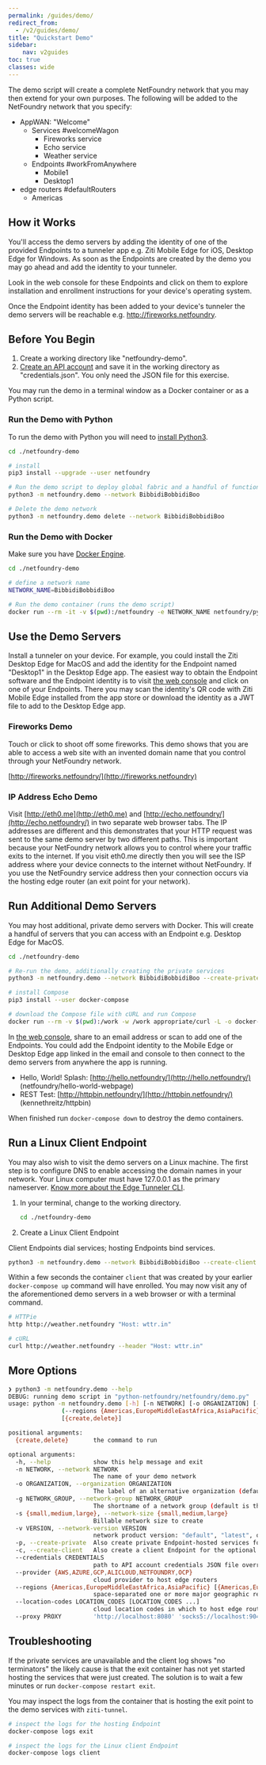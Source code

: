 ```yaml
---
permalink: /guides/demo/
redirect_from:
  - /v2/guides/demo/
title: "Quickstart Demo"
sidebar:
    nav: v2guides
toc: true
classes: wide
---
```


The demo script will create a complete NetFoundry network that you may then extend for your own purposes. The following will be added to the NetFoundry network that you specify:

* AppWAN: "Welcome"
    * Services #welcomeWagon
        * Fireworks service
        * Echo service
        * Weather service
    * Endpoints #workFromAnywhere
        * Mobile1
        * Desktop1
* edge routers #defaultRouters
    * Americas

## How it Works

You'll access the demo servers by adding the identity of one of the provided Endpoints to a tunneler app e.g. Ziti Mobile Edge for iOS, Desktop Edge for Windows. As soon as the Endpoints are created by the demo you may go ahead and add the identity to your tunneler.

Look in the web console for these Endpoints and click on them to explore installation and enrollment instructions for your device's operating system.

Once the Endpoint identity has been added to your device's tunneler the demo servers will be reachable e.g. http://fireworks.netfoundry.

## Before You Begin

1. Create a working directory like "netfoundry-demo".
1. [Create an API account](/guides/authentication/#get-an-api-account) and save it in the working directory as "credentials.json". You only need the JSON file for this exercise.

You may run the demo in a terminal window as a Docker container or as a Python script.

### Run the Demo with Python

To run the demo with Python you will need to [install Python3](https://www.python.org/downloads/).

```bash
cd ./netfoundry-demo

# install
pip3 install --upgrade --user netfoundry

# Run the demo script to deploy global fabric and a handful of functioning services
python3 -m netfoundry.demo --network BibbidiBobbidiBoo

# Delete the demo network
python3 -m netfoundry.demo delete --network BibbidiBobbidiBoo
```

### Run the Demo with Docker

Make sure you have [Docker Engine](https://docs.docker.com/engine/install/).

```bash
cd ./netfoundry-demo

# define a network name
NETWORK_NAME=BibbidiBobbidiBoo

# Run the demo container (runs the demo script)
docker run --rm -it -v $(pwd):/netfoundry -e NETWORK_NAME netfoundry/python:demo
```

## Use the Demo Servers

Install a tunneler on your device. For example, you could install the Ziti Desktop Edge for MacOS and add the identity for the Endpoint named "Desktop1" in the Desktop Edge app. The easiest way to obtain the Endpoint software and the Endpoint identity is to visit [the web console](https://nfconsole.io/login) and click on one of your Endpoints. There you may scan the identity's QR code with Ziti Mobile Edge installed from the app store or download the identity as a JWT file to add to the Desktop Edge app.

### Fireworks Demo

Touch or click to shoot off some fireworks. This demo shows that you are able to access a web site with an invented domain name that you control through your NetFoundry network.

[http://fireworks.netfoundry/](http://fireworks.netfoundry)

### IP Address Echo Demo

Visit [http://eth0.me](http://eth0.me) and [http://echo.netfoundry/](http://echo.netfoundry/) in two separate web browser tabs. The IP addresses are different and this demonstrates that your HTTP request was sent to the same demo server by two different paths. This is important because your NetFoundry network allows you to control where your traffic exits to the internet. If you visit eth0.me directly then you will see the ISP address where your device connects to the internet without NetFoundry. If you use the NetFoundry service address then your connection occurs via the hosting edge router (an exit point for your network).

## Run Additional Demo Servers

You may host additional, private demo servers with Docker. This will create a handful of servers that you can access with an Endpoint e.g. Desktop Edge for MacOS.

```bash
cd ./netfoundry-demo

# Re-run the demo, additionally creating the private services
python3 -m netfoundry.demo --network BibbidiBobbidiBoo --create-private

# install Compose
pip3 install --user docker-compose

# download the Compose file with cURL and run Compose
docker run --rm -v $(pwd):/work -w /work appropriate/curl -L -o docker-compose.yml https://raw.githubusercontent.com/netfoundry/developer-tools/master/docker/docker-compose.yml && docker-compose up --detach
```

In [the web console](https://nfconsole.io/login), share to an email address or scan to add one of the Endpoints. You could add the Endpoint identity to the Mobile Edge or Desktop Edge app linked in the email and console to then connect to the demo servers from anywhere the app is running.

* Hello, World! Splash: [http://hello.netfoundry/](http://hello.netfoundry/) (netfoundry/hello-world-webpage)
* REST Test: [http://httpbin.netfoundry/](http://httpbin.netfoundry/) (kennethreitz/httpbin)

When finished run `docker-compose down` to destroy the demo containers.

## Run a Linux Client Endpoint

You may also wish to visit the demo servers on a Linux machine. The first step is to configure DNS to enable accessing the domain names in your network. Your Linux computer must have 127.0.0.1 as the primary nameserver. [Know more about the Edge Tunneler CLI](https://support.netfoundry.io/hc/en-us/articles/360045177311).

1. In your terminal, change to the working directory.

    ```bash
    cd ./netfoundry-demo
    ```

1. Create a Linux Client Endpoint

Client Endpoints dial services; hosting Endpoints bind services.

```bash
python3 -m netfoundry.demo --network BibbidiBobbidiBoo --create-client
```

Within a few seconds the container `client` that was created by your earlier `docker-compose up` command  will have enrolled. You may now visit any of the aforementioned demo servers in a web browser or with a terminal command.

```bash
# HTTPie
http http://weather.netfoundry "Host: wttr.in"
```

```bash
# cURL
curl http://weather.netfoundry --header "Host: wttr.in"
```

## More Options

```bash
❯ python3 -m netfoundry.demo --help
DEBUG: running demo script in "python-netfoundry/netfoundry/demo.py"
usage: python -m netfoundry.demo [-h] [-n NETWORK] [-o ORGANIZATION] [-g NETWORK_GROUP] [-s {small,medium,large}] [-v VERSION] [-p] [-c] [--credentials CREDENTIALS] [--provider {AWS,AZURE,GCP,ALICLOUD,NETFOUNDRY,OCP}]
               (--regions {Americas,EuropeMiddleEastAfrica,AsiaPacific} [{Americas,EuropeMiddleEastAfrica,AsiaPacific} ...] | --location-codes LOCATION_CODES [LOCATION_CODES ...]) [--proxy PROXY]
               [{create,delete}]

positional arguments:
  {create,delete}       the command to run

optional arguments:
  -h, --help            show this help message and exit
  -n NETWORK, --network NETWORK
                        The name of your demo network
  -o ORGANIZATION, --organization ORGANIZATION
                        The label of an alternative organization (default is Org of caller)
  -g NETWORK_GROUP, --network-group NETWORK_GROUP
                        The shortname of a network group (default is the first, typically singular, Group known to this Org)
  -s {small,medium,large}, --network-size {small,medium,large}
                        Billable network size to create
  -v VERSION, --network-version VERSION
                        network product version: "default", "latest", or semver
  -p, --create-private  Also create private Endpoint-hosted services for the optional Docker Compose portion of the quickstart
  -c, --create-client   Also create a client Endpoint for the optional Linux portion of the quickstart
  --credentials CREDENTIALS
                        path to API account credentials JSON file overrides NETFOUNDRY_API_ACCOUNT
  --provider {AWS,AZURE,GCP,ALICLOUD,NETFOUNDRY,OCP}
                        cloud provider to host edge routers
  --regions {Americas,EuropeMiddleEastAfrica,AsiaPacific} [{Americas,EuropeMiddleEastAfrica,AsiaPacific} ...]
                        space-separated one or more major geographic regions in which to place edge routers for overlay fabric
  --location-codes LOCATION_CODES [LOCATION_CODES ...]
                        cloud location codes in which to host edge routers
  --proxy PROXY         'http://localhost:8080' 'socks5://localhost:9046'

```

## Troubleshooting

If the private services are unavailable and the client log shows "no terminators" the likely cause is that the exit container has not yet started hosting the services that were just created. The solution is to wait a few minutes or run `docker-compose restart exit`.

You may inspect the logs from the container that is hosting the exit point to the demo services with `ziti-tunnel`.

```bash
# inspect the logs for the hosting Endpoint
docker-compose logs exit

# inspect the logs for the Linux client Endpoint
docker-compose logs client
```

